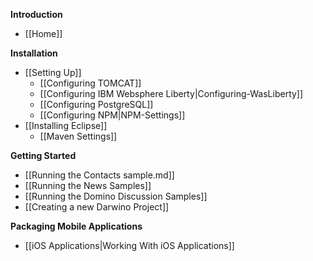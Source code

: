 **Introduction**

* [[Home]]

**Installation**

* [[Setting Up]]
	* [[Configuring TOMCAT]]
	* [[Configuring IBM Websphere Liberty|Configuring-WasLiberty]]
	* [[Configuring PostgreSQL]]
	* [[Configuring NPM|NPM-Settings]]
* [[Installing Eclipse]]
	* [[Maven Settings]]

**Getting Started**

* [[Running the Contacts sample.md]]
* [[Running the News Samples]]
* [[Running the Domino Discussion Samples]]
* [[Creating a new Darwino Project]]

**Packaging Mobile Applications**

* [[iOS Applications|Working With iOS Applications]]
